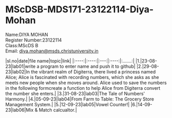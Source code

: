 # MScDSB-MDS171-23122114-Diya-Mohan

Name:DIYA MOHAN   
Register Number:23122114   
Class:MScDS B   
Email: diya.mohan@msds.christuniversity.in

|sl.no|date|file name|topic|link|
|:----:|:----:|:---:|:----:|:.......:|
|1.|23-08-23|lab01|write a program to enter name and push it to github|
|2.|29-08-23|lab02|In the vibrant realm of Digiterra, there lived a princess named Alice; Alice is fascinated with recording numbers, which she asks as she meets new people when she moves around. Alice used to save the numbers in the following formcreate a function to help Alice from Digiterra convert the number she enters.|
|3.|31-08-23|lab03|The Tale of Numbers' Harmony.|
|4.|05-09-23|lab04|From Farm to Table: The Grocery Store Management System.|
|5.|12-09-23|lab05|Vowel Counter!|
|6.|14-09-23|lab06|Mix & Match calcualtor.|